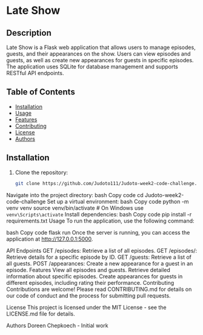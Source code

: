 # Late Show

## Description
Late Show is a Flask web application that allows users to manage episodes, guests, and their appearances on the show. Users can view episodes and guests, as well as create new appearances for guests in specific episodes. The application uses SQLite for database management and supports RESTful API endpoints.

## Table of Contents
- [Installation](#installation)
- [Usage](#usage)
- [Features](#features)
- [Contributing](#contributing)
- [License](#license)
- [Authors](#authors)

## Installation
1. Clone the repository:
   ```bash
   git clone https://github.com/Judoto111/Judoto-week2-code-challenge.git
Navigate into the project directory:
bash
Copy code
cd Judoto-week2-code-challenge
Set up a virtual environment:
bash
Copy code
python -m venv venv
source venv/bin/activate  # On Windows use `venv\Scripts\activate`
Install dependencies:
bash
Copy code
pip install -r requirements.txt
Usage
To run the application, use the following command:

bash
Copy code
flask run
Once the server is running, you can access the application at http://127.0.0.1:5000.

API Endpoints
GET /episodes: Retrieve a list of all episodes.
GET /episodes/<id>: Retrieve details for a specific episode by ID.
GET /guests: Retrieve a list of all guests.
POST /appearances: Create a new appearance for a guest in an episode.
Features
View all episodes and guests.
Retrieve detailed information about specific episodes.
Create appearances for guests in different episodes, including rating their performance.
Contributing
Contributions are welcome! Please read CONTRIBUTING.md for details on our code of conduct and the process for submitting pull requests.

License
This project is licensed under the MIT License - see the LICENSE.md file for details.

Authors
Doreen Chepkoech - Initial work